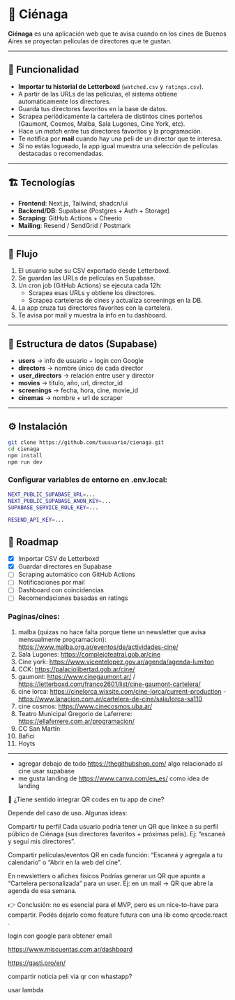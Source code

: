 # 🌊 Ciénaga

**Ciénaga** es una aplicación web que te avisa cuando en los cines de Buenos Aires se proyectan películas de directores que te gustan.

---

## 🚀 Funcionalidad

- **Importar tu historial de Letterboxd** (`watched.csv` y `ratings.csv`).
- A partir de las URLs de las películas, el sistema obtiene automáticamente los directores.
- Guarda tus directores favoritos en la base de datos.
- Scrapea periódicamente la cartelera de distintos cines porteños (Gaumont, Cosmos, Malba, Sala Lugones, Cine York, etc).
- Hace un _match_ entre tus directores favoritos y la programación.
- Te notifica por **mail** cuando hay una peli de un director que te interesa.
- Si no estás logueado, la app igual muestra una selección de películas destacadas o recomendadas.

---

## 🏗️ Tecnologías

- **Frontend**: Next.js, Tailwind, shadcn/ui
- **Backend/DB**: Supabase (Postgres + Auth + Storage)
- **Scraping**: GitHub Actions + Cheerio
- **Mailing**: Resend / SendGrid / Postmark

---

## 🔄 Flujo

1. El usuario sube su CSV exportado desde Letterboxd.
2. Se guardan las URLs de películas en Supabase.
3. Un cron job (GitHub Actions) se ejecuta cada 12h:
   - Scrapea esas URLs y obtiene los directores.
   - Scrapea carteleras de cines y actualiza screenings en la DB.
4. La app cruza tus directores favoritos con la cartelera.
5. Te avisa por mail y muestra la info en tu dashboard.

---

## 📂 Estructura de datos (Supabase)

- **users** → info de usuario + login con Google
- **directors** → nombre único de cada director
- **user_directors** → relación entre user y director
- **movies** → título, año, url, director_id
- **screenings** → fecha, hora, cine, movie_id
- **cinemas** → nombre + url de scraper

---

## ⚙️ Instalación

```bash
git clone https://github.com/tuusuario/cienaga.git
cd cienaga
npm install
npm run dev
```

### Configurar variables de entorno en .env.local:

```bash
NEXT_PUBLIC_SUPABASE_URL=...
NEXT_PUBLIC_SUPABASE_ANON_KEY=...
SUPABASE_SERVICE_ROLE_KEY=...

RESEND_API_KEY=...
```

## 📅 Roadmap

- [x] Importar CSV de Letterboxd
- [x] Guardar directores en Supabase
- [ ] Scraping automático con GitHub Actions
- [ ] Notificaciones por mail
- [ ] Dashboard con coincidencias
- [ ] Recomendaciones basadas en ratings

### Paginas/cines:

<!-- 2. check cartelera sigilio website every day -->

1. malba (quizas no hace falta porque tiene un newsletter que avisa mensualmente programacion): https://www.malba.org.ar/eventos/de/actividades-cine/
2. Sala Lugones: https://complejoteatral.gob.ar/cine
3. Cine york: https://www.vicentelopez.gov.ar/agenda/agenda-lumiton
4. CCK: https://palaciolibertad.gob.ar/cine/
5. gaumont: https://www.cinegaumont.ar/ / https://letterboxd.com/franco2601/list/cine-gaumont-cartelera/
6. cine lorca: https://cinelorca.wixsite.com/cine-lorca/current-production - https://www.lanacion.com.ar/cartelera-de-cine/sala/lorca-sa110
7. cine cosmos: https://www.cinecosmos.uba.ar/
8. Teatro Municipal Gregorio de Laferrere: https://ellaferrere.com.ar/programacion/
9. CC San Martín
10. Bafici
11. Hoyts

---

- agregar debajo de todo https://thegithubshop.com/ algo relacionado al cine
  usar supabase
- me gusta landing de https://www.canva.com/es_es/ como idea de landing

📱 ¿Tiene sentido integrar QR codes en tu app de cine?

Depende del caso de uso. Algunas ideas:

Compartir tu perfil
Cada usuario podría tener un QR que linkee a su perfil público de Ciénaga (sus directores favoritos + próximas pelis). Ej: “escaneá y seguí mis directores”.

Compartir películas/eventos
QR en cada función: “Escaneá y agregala a tu calendario” o “Abrir en la web del cine”.

En newsletters o afiches físicos
Podrías generar un QR que apunte a “Cartelera personalizada” para un user. Ej: en un mail → QR que abre la agenda de esa semana.

👉 Conclusión: no es esencial para el MVP, pero es un nice-to-have para compartir. Podés dejarlo como feature futura con una lib como qrcode.react
.

login con google para obtener email

https://www.miscuentas.com.ar/dashboard

https://gasti.pro/en/

compartir noticia peli via qr con whastapp?

usar lambda
